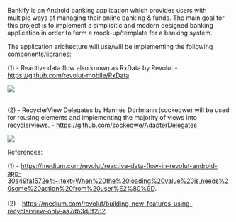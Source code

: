 Bankify is an Android banking application which provides users with multiple ways of managing their online banking & funds. 
The main goal for this project is to implement a simplisitic and modern designed banking application in order to form a mock-up/template for a banking system.

The application arichecture will use/will be implementing the following components/libraries:

(1) - Reactive data flow also known as RxData by Revolut - https://github.com/revolut-mobile/RxData

<img src="https://miro.medium.com/max/1050/1*CX3TivowEaA-bPLUwLb7Jg.png"/>
<br>
<br>

(2) - RecyclerView Delegates by Hannes Dorfmann (sockeqwe) will be used for reusing elements and implementing the majority of views into recyclerviews. - https://github.com/sockeqwe/AdapterDelegates

<img src="https://miro.medium.com/max/1050/0*NvuouBQwiXIG3bB5."/>

References:

(1) - https://medium.com/revolut/reactive-data-flow-in-revolut-android-app-30a49fa1572e#:~:text=When%20the%20loading%20value%20is,needs%20some%20action%20from%20user%E2%80%9D.
<br>
<br>
(2) - https://medium.com/revolut/building-new-features-using-recyclerview-only-aa7db3d8f282
